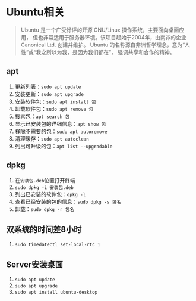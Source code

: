 # Ubuntu相关

> Ubuntu 是一个广受好评的开源 GNU/Linux 操作系统，主要面向桌面应用，
> 但也非常适用于服务器环境。该项目起始于2004年，由南非的企业 Canonical Ltd. 创建并维护。
> Ubuntu 的名称源自非洲哲学理念，意为“人性”或“我之所以为我，是因为我们都在”，
> 强调共享和合作的精神。

## apt

1. 更新列表：```sudo apt update```
2. 安装更新：```sudo apt upgrade```
3. 安装软件包：```sudo apt install 包```
4. 卸载软件包：```sudo apt remove 包```
5. 搜索包：```apt search 包```
6. 显示已安装包的详细信息：```apt show 包```
7. 移除不需要的包：```sudo apt autoremove```
8. 清理缓存：```sudo apt autoclean```
9. 列出可升级的包：```apt list --upgradable```

## dpkg

1. 在```安装包.deb```位置打开终端
2. ```sudo dpkg -i 安装包.deb```
3. 列出已安装的软件包：```dpkg -l```
4. 查看已经安装的包的信息：```sudo dpkg -s 包名```
5. 卸载：```sudo dpkg -r 包名```

## 双系统的时间差8小时

1. ```sudo timedatectl set-local-rtc 1```

## Server安装桌面

1. ```sudo apt update```
2. ```sudo apt upgrade```
3. ```sudo apt install ubuntu-desktop```

